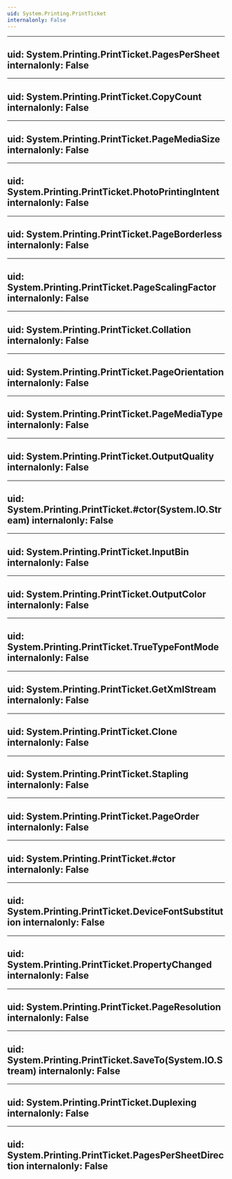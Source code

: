 ```yaml
---
uid: System.Printing.PrintTicket
internalonly: False
---
```


---
uid: System.Printing.PrintTicket.PagesPerSheet
internalonly: False
---

---
uid: System.Printing.PrintTicket.CopyCount
internalonly: False
---

---
uid: System.Printing.PrintTicket.PageMediaSize
internalonly: False
---

---
uid: System.Printing.PrintTicket.PhotoPrintingIntent
internalonly: False
---

---
uid: System.Printing.PrintTicket.PageBorderless
internalonly: False
---

---
uid: System.Printing.PrintTicket.PageScalingFactor
internalonly: False
---

---
uid: System.Printing.PrintTicket.Collation
internalonly: False
---

---
uid: System.Printing.PrintTicket.PageOrientation
internalonly: False
---

---
uid: System.Printing.PrintTicket.PageMediaType
internalonly: False
---

---
uid: System.Printing.PrintTicket.OutputQuality
internalonly: False
---

---
uid: System.Printing.PrintTicket.#ctor(System.IO.Stream)
internalonly: False
---

---
uid: System.Printing.PrintTicket.InputBin
internalonly: False
---

---
uid: System.Printing.PrintTicket.OutputColor
internalonly: False
---

---
uid: System.Printing.PrintTicket.TrueTypeFontMode
internalonly: False
---

---
uid: System.Printing.PrintTicket.GetXmlStream
internalonly: False
---

---
uid: System.Printing.PrintTicket.Clone
internalonly: False
---

---
uid: System.Printing.PrintTicket.Stapling
internalonly: False
---

---
uid: System.Printing.PrintTicket.PageOrder
internalonly: False
---

---
uid: System.Printing.PrintTicket.#ctor
internalonly: False
---

---
uid: System.Printing.PrintTicket.DeviceFontSubstitution
internalonly: False
---

---
uid: System.Printing.PrintTicket.PropertyChanged
internalonly: False
---

---
uid: System.Printing.PrintTicket.PageResolution
internalonly: False
---

---
uid: System.Printing.PrintTicket.SaveTo(System.IO.Stream)
internalonly: False
---

---
uid: System.Printing.PrintTicket.Duplexing
internalonly: False
---

---
uid: System.Printing.PrintTicket.PagesPerSheetDirection
internalonly: False
---
